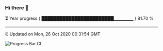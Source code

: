### Hi there 👋

⏳ Year progress { ████████████████████████▁▁▁▁▁▁ } 81.70 %

---

⏰ Updated on Mon, 26 Oct 2020 00:31:54 GMT

![Progress Bar CI](https://github.com/liununu/liununu/workflows/Progress%20Bar%20CI/badge.svg)
